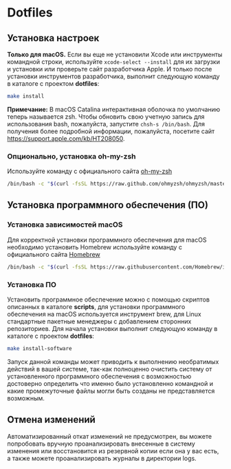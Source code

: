# Dotfiles

## Установка настроек

**Только для macOS.** Если вы еще не установили Xcode или инструменты командной строки, используйте
`xcode-select --install` для их загрузки и установки или проверьте сайт разработчика Apple.
И только после установки инструментов разработчика, выполнит следующую
команду в каталоге с проектом **dotfiles**:

```bash
make install 
```

**Примечание:** В macOS Catalina интерактивная оболочка по умолчанию теперь называется zsh. Чтобы обновить свою
учетную запись для использования bash, пожалуйста, запустите `chsh-s /bin/bash`. Для получения более
подробной информации, пожалуйста, посетите сайт https://support.apple.com/kb/HT208050.

### Опционально, установка oh-my-zsh

Используйте команду с официального сайта [oh-my-zsh](https://ohmyz.sh/#install)

```bash
/bin/bash -c "$(curl -fsSL https://raw.github.com/ohmyzsh/ohmyzsh/master/tools/install.sh)"
```

## Установка программного обеспечения (ПО)

### Установка зависимостей macOS

Для корректной установки программного обеспечения для macOS необходимо установить Homebrew
используйте команду с официального сайта [Homebrew](https://brew.sh)

```bash
/bin/bash -c "$(curl -fsSL https://raw.githubusercontent.com/Homebrew/install/HEAD/install.sh)"
```

### Установка ПО

Установить программное обеспечение можно с помощью скриптов описанных в каталоге **scripts**, для
установки программного обеспечения на macOS используется инструмент brew, для Linux стандартные
пакетные менеджеры с добавлением сторонних репозиториев. Для начала установки выполнит следующую
команду в каталоге с проектом **dotfiles**:

```bash
make install-software
```

Запуск данной команды может приводить к выполнению необратимых действий в вашей системе, так-как
полноценно очистить систему от установленного программного обеспечения с возможностью достоверно
определить что именно было установленно командной и какие промежуточные файлы могли быть созданы не
представляется возможным.

## Отмена изменений

Автоматизированный откат изменений не предусмотрен, вы можете попробовать вручную проанализировать
внесенные в систему изменения или восстановится из резервной копии если она у вас есть, а также
можете проанализировать журналы в директории logs.
